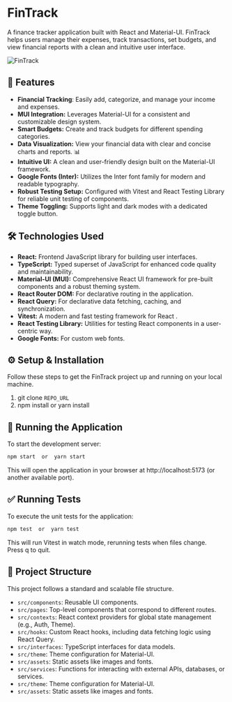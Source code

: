 # FinTrack

A finance tracker application built with React and Material-UI. FinTrack helps users manage their expenses, track transactions, set budgets, and view financial reports with a clean and intuitive user interface.

![FinTrack](https://github.com/skanda1395/fintrack_dte/public/landing_page/png "FinTrack landing page")

## 🚀 Features  

- **Financial Tracking**: Easily add, categorize, and manage your income and expenses.
- **MUI Integration:** Leverages Material-UI for a consistent and customizable design system.
- **Smart Budgets:** Create and track budgets for different spending categories.
- **Data Visualization:** View your financial data with clear and concise charts and reports. 📊
- **Intuitive UI:** A clean and user-friendly design built on the Material-UI framework.
- **Google Fonts (Inter):** Utilizes the Inter font family for modern and readable typography.
- **Robust Testing Setup:** Configured with Vitest and React Testing Library for reliable unit testing of components.
- **Theme Toggling:** Supports light and dark modes with a dedicated toggle button.


## 🛠️ Technologies Used

- **React:** Frontend JavaScript library for building user interfaces.
- **TypeScript:** Typed superset of JavaScript for enhanced code quality and maintainability.
- **Material-UI (MUI):** Comprehensive React UI framework for pre-built components and a robust theming system.
- **React Router DOM:** For declarative routing in the application.
- **React Query:** For declarative data fetching, caching, and synchronization.
- **Vitest:** A modern and fast testing framework for React .
- **React Testing Library:** Utilities for testing React components in a user-centric way.
- **Google Fonts:** For custom web fonts.

## ⚙️ Setup & Installation

Follow these steps to get the FinTrack project up and running on your local machine.

1.  git clone ```REPO_URL```
2.  npm install or yarn install

## 🚀 Running the Application

To start the development server:

```js
npm start  or  yarn start
```

This will open the application in your browser at http://localhost:5173 (or another available port).

## ✅ Running Tests

To execute the unit tests for the application:

```js
npm test  or  yarn test
```

This will run Vitest in watch mode, rerunning tests when files change. Press q to quit.

## 📂 Project Structure

This project follows a standard and scalable file structure.

- ```src/components```: Reusable UI components.
- ```src/pages```: Top-level components that correspond to different routes.
- ```src/contexts```: React context providers for global state management (e.g., Auth, Theme).
- ```src/hooks```: Custom React hooks, including data fetching logic using React Query.
- ```src/interfaces```: TypeScript interfaces for data models.
- ```src/theme```: Theme configuration for Material-UI.
- ```src/assets```: Static assets like images and fonts.
- ```src/services```: Functions for interacting with external APIs, databases, or services.
- ```src/theme```: Theme configuration for Material-UI.
- ```src/assets```: Static assets like images and fonts.